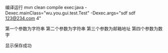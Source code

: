 编译运行
mvn clean compile exec:java -Dexec.mainClass="wu.you.gui.test.Test" -Dexec.args="sdf sdf 123@234.com 4"

第一个参数为字符串  第二个参数为字符串  第三个参数为邮箱地址  第四个参数为数字

显示保存成功

